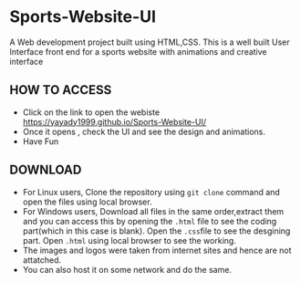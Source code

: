 # Sports-Website-UI
A Web development project built using HTML,CSS. This is a well built User Interface front end for a sports website with animations and creative interface


## HOW TO ACCESS
 - Click on the link to open the webiste   https://yayady1999.github.io/Sports-Website-UI/
- Once it opens , check the UI and see the design and animations.
- Have Fun

## DOWNLOAD
- For Linux users, Clone the repository using ``git clone`` command and open the files using local browser. 
- For Windows users, Download all files in the same order,extract them and you can access this by opening the `.html` file to see the coding part(which in this case is blank). Open the ` .css `file to see the desgining part. Open ```.html``` using local browser to see the working.
- The images and logos were taken from internet sites and hence are not attatched.
-  You can also host it on some network and do the same.
